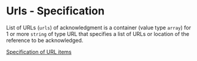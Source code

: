 # Urls - Specification

List of URLs (`urls`) of acknowledgment is a container (value type `array`) for
1 or more `string` of type URL that specifies a list of URLs or location of the
reference to be acknowledged.

[Specification of URL items](urls/url-spec.en.md)
